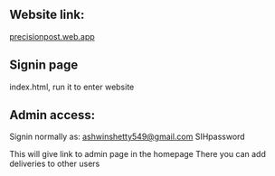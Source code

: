 ## Website link: 
[precisionpost.web.app](https://precisionpost.web.app/)

## Signin page 
index.html, run it to enter website

## Admin access:
Signin normally as:
ashwinshetty549@gmail.com
SIHpassword

This will give link to admin page in the homepage
There you can add deliveries to other users
